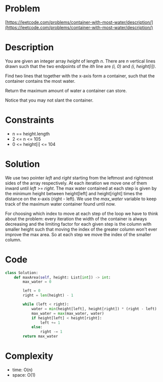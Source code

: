 # Problem
[https://leetcode.com/problems/container-with-most-water/description/](https://leetcode.com/problems/container-with-most-water/description/)

# Description
You are given an integer array _height_ of length _n_. There are _n_ vertical lines drawn such that the two endpoints of the _ith_ line are _(i, 0)_ and _(i, height[i])_.

Find two lines that together with the x-axis form a container, such that the container contains the most water.

Return the maximum amount of water a container can store.

Notice that you may not slant the container.

# Constraints

- n == height.length
- 2 <= n <= 105
- 0 <= height[i] <= 104

# Solution
We use two pointer _left_ and _right_ starting from the leftmost and rightmost sides of the array respectively.
At each iteration we move one of them inward until _left_ >= _right_.
The max water contained at each step is given by the minimum height between height[left] and height[right] times the distance on the x-axis (right - left).
We use the _max_water_ variable to keep track of the maximum water container found until now.

For choosing which index to move at each step of the loop we have to think about the problem: every iteration the width of the container is always decreasing and the limiting factor for each given step is the column with smaller height such that moving the index of the greater column won't ever improve the max area. So at each step we move the index of the smaller column.

# Code
```python
class Solution:
    def maxArea(self, height: List[int]) -> int:
        max_water = 0

        left = 0
        right = len(height) - 1

        while (left < right):
            water = min(height[left], height[right]) * (right - left)
            max_water = max(max_water, water)
            if height[left] < height[right]:
                left += 1
            else:
                right -= 1
        return max_water
```

# Complexity

- time: O(n)
- space: O(1)